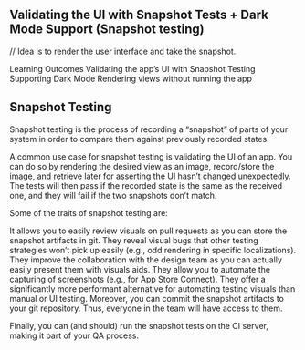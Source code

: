 ## Validating the UI with Snapshot Tests + Dark Mode Support (Snapshot testing)

// Idea is to render the user interface and take the snapshot.

Learning Outcomes
Validating the app’s UI with Snapshot Testing
Supporting Dark Mode
Rendering views without running the app

## Snapshot Testing
Snapshot testing is the process of recording a “snapshot” of parts of your system in order to compare them against previously recorded states.

A common use case for snapshot testing is validating the UI of an app. You can do so by rendering the desired view as an image, record/store the image, and retrieve later for asserting the UI hasn’t changed unexpectedly. The tests will then pass if the recorded state is the same as the received one, and they will fail if the two snapshots don’t match.

Some of the traits of snapshot testing are:

It allows you to easily review visuals on pull requests as you can store the snapshot artifacts in git.
They reveal visual bugs that other testing strategies won’t pick up easily (e.g., odd rendering in specific localizations).
They improve the collaboration with the design team as you can actually easily present them with visuals aids.
They allow you to automate the capturing of screenshots (e.g., for App Store Connect).
They offer a significantly more performant alternative for automating testing visuals than manual or UI testing.
Moreover, you can commit the snapshot artifacts to your git repository. Thus, everyone in the team will have access to them.

Finally, you can (and should) run the snapshot tests on the CI server, making it part of your QA process.
